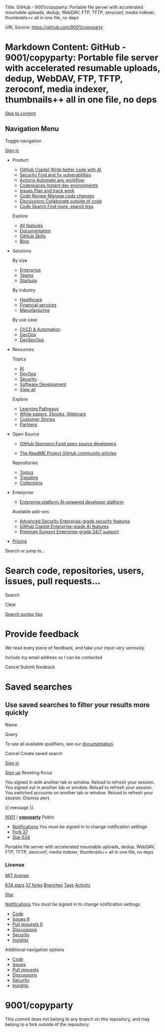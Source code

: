 Title: GitHub - 9001/copyparty: Portable file server with accelerated resumable uploads, dedup, WebDAV, FTP, TFTP, zeroconf, media indexer, thumbnails++ all in one file, no deps

URL Source: https://github.com/9001/copyparty

Markdown Content:
GitHub - 9001/copyparty: Portable file server with accelerated resumable uploads, dedup, WebDAV, FTP, TFTP, zeroconf, media indexer, thumbnails++ all in one file, no deps
===============                                         

[Skip to content](https://github.com/9001/copyparty#start-of-content) 

Navigation Menu
---------------

Toggle navigation

[](https://github.com/)

[Sign in](https://github.com/login?return_to=https%3A%2F%2Fgithub.com%2F9001%2Fcopyparty)

*   Product
    
    *   [GitHub Copilot Write better code with AI](https://github.com/features/copilot)
    *   [Security Find and fix vulnerabilities](https://github.com/features/security)
    *   [Actions Automate any workflow](https://github.com/features/actions)
    *   [Codespaces Instant dev environments](https://github.com/features/codespaces)
    *   [Issues Plan and track work](https://github.com/features/issues)
    *   [Code Review Manage code changes](https://github.com/features/code-review)
    *   [Discussions Collaborate outside of code](https://github.com/features/discussions)
    *   [Code Search Find more, search less](https://github.com/features/code-search)
    
    Explore
    
    *   [All features](https://github.com/features)
    *   [Documentation](https://docs.github.com/)
    *   [GitHub Skills](https://skills.github.com/)
    *   [Blog](https://github.blog/)
    
*   Solutions
    
    By size
    
    *   [Enterprise](https://github.com/enterprise)
    *   [Teams](https://github.com/team)
    *   [Startups](https://github.com/enterprise/startups)
    
    By industry
    
    *   [Healthcare](https://github.com/solutions/industries/healthcare)
    *   [Financial services](https://github.com/solutions/industries/financial-services)
    *   [Manufacturing](https://github.com/solutions/industries/manufacturing)
    
    By use case
    
    *   [CI/CD & Automation](https://github.com/solutions/ci-cd)
    *   [DevOps](https://github.com/solutions/devops)
    *   [DevSecOps](https://github.com/solutions/devsecops)
    
*   Resources
    
    Topics
    
    *   [AI](https://github.com/resources/articles/ai)
    *   [DevOps](https://github.com/resources/articles/devops)
    *   [Security](https://github.com/resources/articles/security)
    *   [Software Development](https://github.com/resources/articles/software-development)
    *   [View all](https://github.com/resources/articles)
    
    Explore
    
    *   [Learning Pathways](https://resources.github.com/learn/pathways)
    *   [White papers, Ebooks, Webinars](https://resources.github.com/)
    *   [Customer Stories](https://github.com/customer-stories)
    *   [Partners](https://partner.github.com/)
    
*   Open Source
    
    *   [GitHub Sponsors Fund open source developers](https://github.com/sponsors)
    
    *   [The ReadME Project GitHub community articles](https://github.com/readme)
    
    Repositories
    
    *   [Topics](https://github.com/topics)
    *   [Trending](https://github.com/trending)
    *   [Collections](https://github.com/collections)
    
*   Enterprise
    
    *   [Enterprise platform AI-powered developer platform](https://github.com/enterprise)
    
    Available add-ons
    
    *   [Advanced Security Enterprise-grade security features](https://github.com/enterprise/advanced-security)
    *   [GitHub Copilot Enterprise-grade AI features](https://github.com/features/copilot#enterprise)
    *   [Premium Support Enterprise-grade 24/7 support](https://github.com/premium-support)
    
*   [Pricing](https://github.com/pricing)

Search or jump to...

Search code, repositories, users, issues, pull requests...
==========================================================

Search

Clear

[Search syntax tips](https://docs.github.com/search-github/github-code-search/understanding-github-code-search-syntax)

Provide feedback
================

We read every piece of feedback, and take your input very seriously.

 Include my email address so I can be contacted

Cancel Submit feedback

Saved searches
==============

Use saved searches to filter your results more quickly
------------------------------------------------------

Name  

Query 

To see all available qualifiers, see our [documentation](https://docs.github.com/search-github/github-code-search/understanding-github-code-search-syntax).

Cancel Create saved search

[Sign in](https://github.com/login?return_to=https%3A%2F%2Fgithub.com%2F9001%2Fcopyparty)

[Sign up](https://github.com/signup?ref_cta=Sign+up&ref_loc=header+logged+out&ref_page=%2F%3Cuser-name%3E%2F%3Crepo-name%3E&source=header-repo&source_repo=9001%2Fcopyparty) Reseting focus

You signed in with another tab or window. Reload to refresh your session. You signed out in another tab or window. Reload to refresh your session. You switched accounts on another tab or window. Reload to refresh your session. Dismiss alert

{{ message }}

[9001](https://github.com/9001) / **[copyparty](https://github.com/9001/copyparty)** Public

*   [Notifications](https://github.com/login?return_to=%2F9001%2Fcopyparty) You must be signed in to change notification settings
*   [Fork 37](https://github.com/login?return_to=%2F9001%2Fcopyparty)
*   [Star 634](https://github.com/login?return_to=%2F9001%2Fcopyparty)
    

Portable file server with accelerated resumable uploads, dedup, WebDAV, FTP, TFTP, zeroconf, media indexer, thumbnails++ all in one file, no deps

### License

[MIT license](https://github.com/9001/copyparty/blob/hovudstraum/LICENSE)

[634 stars](https://github.com/9001/copyparty/stargazers) [37 forks](https://github.com/9001/copyparty/forks) [Branches](https://github.com/9001/copyparty/branches) [Tags](https://github.com/9001/copyparty/tags) [Activity](https://github.com/9001/copyparty/activity)

[Star](https://github.com/login?return_to=%2F9001%2Fcopyparty)

[Notifications](https://github.com/login?return_to=%2F9001%2Fcopyparty) You must be signed in to change notification settings

*   [Code](https://github.com/9001/copyparty)
*   [Issues 6](https://github.com/9001/copyparty/issues)
*   [Pull requests 0](https://github.com/9001/copyparty/pulls)
*   [Discussions](https://github.com/9001/copyparty/discussions)
*   [Security](https://github.com/9001/copyparty/security)
*   [Insights](https://github.com/9001/copyparty/pulse)

Additional navigation options

*   [Code](https://github.com/9001/copyparty)
*   [Issues](https://github.com/9001/copyparty/issues)
*   [Pull requests](https://github.com/9001/copyparty/pulls)
*   [Discussions](https://github.com/9001/copyparty/discussions)
*   [Security](https://github.com/9001/copyparty/security)
*   [Insights](https://github.com/9001/copyparty/pulse)

9001/copyparty
==============

This commit does not belong to any branch on this repository, and may belong to a fork outside of the repository.
